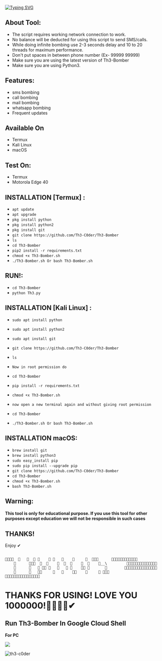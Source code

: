 [![Typing SVG](https://readme-typing-svg.demolab.com?font=Rubik+Glitch&pause=1000&color=00FF00&random=false&width=435&lines=Th3-Bomber+By+%5BTh3-C0der%5D)](https://th3-c0der.github.io)

## About Tool:

- The script requires working network connection to work.
- No balance will be deducted for using this script to send SMS/calls.
- While doing infinite bombing use 2-3 seconds delay and 10 to 20 threads for maximum performance.
- Don't put spaces in between phone number (Ex- 99999 99999)
- Make sure you are using the latest version of Th3-Bomber
- Make sure you are using Python3.

## Features:

- sms bombing
- call bombing
- mail bombing
- whatsapp bombing
- Frequent updates

## Available On
- Termux
- Kali Linux
- macOS


## Test On:
- Termux
- Motorola Edge 40

## INSTALLATION [Termux] :

* `apt update`
* `apt upgrade`
* `pkg install python`
* `pkg install python2`
* `pkg install git`
* `git clone https://github.com/Th3-C0der/Th3-Bomber`
* `ls`
* `cd Th3-Bomber`
* `pip2 install -r requirements.txt`
* `chmod +x Th3-Bomber.sh`
* `./Th3-Bomber.sh Or bash Th3-Bomber.sh`

## RUN!:

* `cd Th3-Bomber`
* `python Th3.py`
  
## INSTALLATION [Kali Linux] :

* `sudo apt install python`
* `sudo apt install python2`
* `sudo apt install git`
* `git clone https://github.com/Th3-C0der/Th3-Bomber`
* `ls`
* `Now in root permission do`
* `cd Th3-Bomber`
* `pip install -r requirements.txt`
* `chmod +x Th3-Bomber.sh`

* `now open a new terminal again and without giving root permission` 
* `cd Th3-Bomber`
* `./Th3-Bomber.sh Or bash Th3-Bomber.sh`

## INSTALLATION macOS:

* `brew install git`
* `brew install python3`
* `sudo easy_install pip`
* `sudo pip install --upgrade pip`
* `git clone https://github.com/Th3-C0der/Th3-Bomber`
* `cd Th3-Bomber`
* `chmod +x Th3-Bomber.sh`
* `bash Th3-Bomber.sh`

## Warning:
#### This tool is only for educational purpose. If you use this tool for other purposes except education we will not be responsible in such cases

 ## THANKS!  
   Enjoy ✔
 ## 
    🔴🔴🔴🔴  🔴   🔴  🔴 🔴    🔴 🔴   🔴    🔴     🔴  🔴🔴🔴      🔴🔴🔴🔴🔴🔴🔴🔴🔴🔴🔴🔴
        🔴      🔴🔴🔴  🔴  🔴    🔴  🔴  🔴    🔴  🔴    🔴__\         🔴🔴🔴🔴🔴🔴🔴🔴🔴🔴🔴🔴🔴🔴
        🔴      🔴   🔴 🔴🔴 🔴   🔴   🔴 🔴    🔴🔴 🔴       🔴        🔴🔴🔴🔴🔴🔴🔴🔴🔴🔴🔴🔴🔴🔴🔴
        🔴      🔴   🔴🔴     🔴   🔴    🔴🔴    🔴     🔴 🔴🔴🔴        🔴🔴🔴🔴🔴🔴🔴🔴🔴🔴🔴🔴🔴🔴🔴🔴


# THANKS FOR USING! LOVE YOU 1000000!🔴🔴🔴🔴✔

## Run Th3-Bomber In Google Cloud Shell
**For PC**
<p align="left">
  <a href="https://shell.cloud.google.com/cloudshell/open?cloudshell_git_repo=https://github.com/Th3-C0der/Th3-Bomber.git&tutorial=README.md" target="_blank"><img src="https://gstatic.com/cloudssh/images/open-btn.svg"></a>
</p>

<p align="left"> <img src="https://komarev.com/ghpvc/?username=th3-c0der&label=Profile%20views&color=0e75b6&style=flat" alt="th3-c0der" /> </p>
